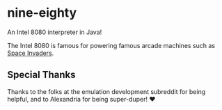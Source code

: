 # nine-eighty
An Intel 8080 interpreter in Java!

The Intel 8080 is famous for powering famous arcade machines such as
[Space Invaders](https://en.wikipedia.org/wiki/Space_Invaders).

## Special Thanks
Thanks to the folks at the emulation development subreddit for being helpful,
and to Alexandria for being super-duper! ❤️
